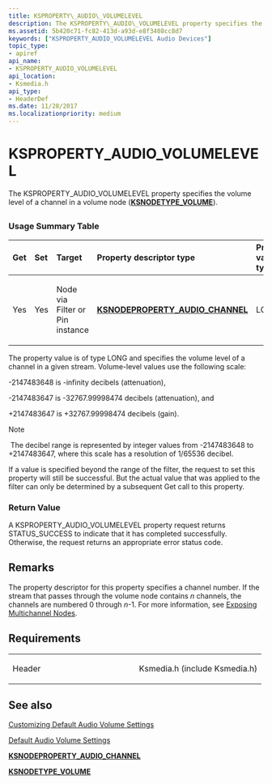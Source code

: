 ```yaml
---
title: KSPROPERTY\_AUDIO\_VOLUMELEVEL
description: The KSPROPERTY\_AUDIO\_VOLUMELEVEL property specifies the volume level of a channel in a volume node (KSNODETYPE\_VOLUME).
ms.assetid: 5b420c71-fc82-413d-a93d-e8f3408cc8d7
keywords: ["KSPROPERTY_AUDIO_VOLUMELEVEL Audio Devices"]
topic_type:
- apiref
api_name:
- KSPROPERTY_AUDIO_VOLUMELEVEL
api_location:
- Ksmedia.h
api_type:
- HeaderDef
ms.date: 11/28/2017
ms.localizationpriority: medium
---
```


# KSPROPERTY\_AUDIO\_VOLUMELEVEL


The KSPROPERTY\_AUDIO\_VOLUMELEVEL property specifies the volume level of a channel in a volume node ([**KSNODETYPE\_VOLUME**](ksnodetype-volume.md)).

## <span id="ddk_ksproperty_audio_volumelevel_ks"></span><span id="DDK_KSPROPERTY_AUDIO_VOLUMELEVEL_KS"></span>


### <span id="Usage_Summary_Table"></span><span id="usage_summary_table"></span><span id="USAGE_SUMMARY_TABLE"></span>Usage Summary Table

<table>
<colgroup>
<col width="20%" />
<col width="20%" />
<col width="20%" />
<col width="20%" />
<col width="20%" />
</colgroup>
<thead>
<tr class="header">
<th align="left">Get</th>
<th align="left">Set</th>
<th align="left">Target</th>
<th align="left">Property descriptor type</th>
<th align="left">Property value type</th>
</tr>
</thead>
<tbody>
<tr class="odd">
<td align="left"><p>Yes</p></td>
<td align="left"><p>Yes</p></td>
<td align="left"><p>Node via Filter or Pin instance</p></td>
<td align="left"><p><a href="https://docs.microsoft.com/windows-hardware/drivers/ddi/ksmedia/ns-ksmedia-ksnodeproperty_audio_channel" data-raw-source="[&lt;strong&gt;KSNODEPROPERTY_AUDIO_CHANNEL&lt;/strong&gt;](https://docs.microsoft.com/windows-hardware/drivers/ddi/ksmedia/ns-ksmedia-ksnodeproperty_audio_channel)"><strong>KSNODEPROPERTY_AUDIO_CHANNEL</strong></a></p></td>
<td align="left"><p>LONG</p></td>
</tr>
</tbody>
</table>

 

The property value is of type LONG and specifies the volume level of a channel in a given stream. Volume-level values use the following scale:

-2147483648 is -infinity decibels (attenuation),

-2147483647 is -32767.99998474 decibels (attenuation), and

+2147483647 is +32767.99998474 decibels (gain).

> [!Note]
> The decibel range is represented by integer values from -2147483648 to +2147483647, where this scale has a resolution of 1/65536 decibel.

 

If a value is specified beyond the range of the filter, the request to set this property will still be successful. But the actual value that was applied to the filter can only be determined by a subsequent Get call to this property.

### <span id="Return_Value"></span><span id="return_value"></span><span id="RETURN_VALUE"></span>Return Value

A KSPROPERTY\_AUDIO\_VOLUMELEVEL property request returns STATUS\_SUCCESS to indicate that it has completed successfully. Otherwise, the request returns an appropriate error status code.

Remarks
-------

The property descriptor for this property specifies a channel number. If the stream that passes through the volume node contains *n* channels, the channels are numbered 0 through *n*-1. For more information, see [Exposing Multichannel Nodes](https://docs.microsoft.com/windows-hardware/drivers/audio/exposing-multichannel-nodes).

Requirements
------------

<table>
<colgroup>
<col width="50%" />
<col width="50%" />
</colgroup>
<tbody>
<tr class="odd">
<td align="left"><p>Header</p></td>
<td align="left">Ksmedia.h (include Ksmedia.h)</td>
</tr>
</tbody>
</table>

## <span id="see_also"></span>See also


[Customizing Default Audio Volume Settings](https://docs.microsoft.com/windows-hardware/drivers/audio/customizing-default-audio-volume-settings)

[Default Audio Volume Settings](https://docs.microsoft.com/windows-hardware/drivers/audio/default-audio-volume-settings)

[**KSNODEPROPERTY\_AUDIO\_CHANNEL**](https://docs.microsoft.com/windows-hardware/drivers/ddi/ksmedia/ns-ksmedia-ksnodeproperty_audio_channel)

[**KSNODETYPE\_VOLUME**](ksnodetype-volume.md)

 

 






